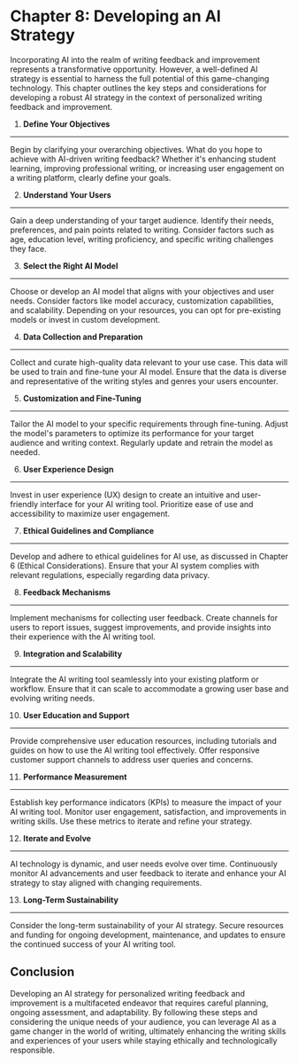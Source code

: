 Chapter 8: Developing an AI Strategy
====================================

Incorporating AI into the realm of writing feedback and improvement represents a transformative opportunity. However, a well-defined AI strategy is essential to harness the full potential of this game-changing technology. This chapter outlines the key steps and considerations for developing a robust AI strategy in the context of personalized writing feedback and improvement.

1. **Define Your Objectives**
-----------------------------

Begin by clarifying your overarching objectives. What do you hope to achieve with AI-driven writing feedback? Whether it's enhancing student learning, improving professional writing, or increasing user engagement on a writing platform, clearly define your goals.

2. **Understand Your Users**
----------------------------

Gain a deep understanding of your target audience. Identify their needs, preferences, and pain points related to writing. Consider factors such as age, education level, writing proficiency, and specific writing challenges they face.

3. **Select the Right AI Model**
--------------------------------

Choose or develop an AI model that aligns with your objectives and user needs. Consider factors like model accuracy, customization capabilities, and scalability. Depending on your resources, you can opt for pre-existing models or invest in custom development.

4. **Data Collection and Preparation**
--------------------------------------

Collect and curate high-quality data relevant to your use case. This data will be used to train and fine-tune your AI model. Ensure that the data is diverse and representative of the writing styles and genres your users encounter.

5. **Customization and Fine-Tuning**
------------------------------------

Tailor the AI model to your specific requirements through fine-tuning. Adjust the model's parameters to optimize its performance for your target audience and writing context. Regularly update and retrain the model as needed.

6. **User Experience Design**
-----------------------------

Invest in user experience (UX) design to create an intuitive and user-friendly interface for your AI writing tool. Prioritize ease of use and accessibility to maximize user engagement.

7. **Ethical Guidelines and Compliance**
----------------------------------------

Develop and adhere to ethical guidelines for AI use, as discussed in Chapter 6 (Ethical Considerations). Ensure that your AI system complies with relevant regulations, especially regarding data privacy.

8. **Feedback Mechanisms**
--------------------------

Implement mechanisms for collecting user feedback. Create channels for users to report issues, suggest improvements, and provide insights into their experience with the AI writing tool.

9. **Integration and Scalability**
----------------------------------

Integrate the AI writing tool seamlessly into your existing platform or workflow. Ensure that it can scale to accommodate a growing user base and evolving writing needs.

10. **User Education and Support**
----------------------------------

Provide comprehensive user education resources, including tutorials and guides on how to use the AI writing tool effectively. Offer responsive customer support channels to address user queries and concerns.

11. **Performance Measurement**
-------------------------------

Establish key performance indicators (KPIs) to measure the impact of your AI writing tool. Monitor user engagement, satisfaction, and improvements in writing skills. Use these metrics to iterate and refine your strategy.

12. **Iterate and Evolve**
--------------------------

AI technology is dynamic, and user needs evolve over time. Continuously monitor AI advancements and user feedback to iterate and enhance your AI strategy to stay aligned with changing requirements.

13. **Long-Term Sustainability**
--------------------------------

Consider the long-term sustainability of your AI strategy. Secure resources and funding for ongoing development, maintenance, and updates to ensure the continued success of your AI writing tool.

Conclusion
----------

Developing an AI strategy for personalized writing feedback and improvement is a multifaceted endeavor that requires careful planning, ongoing assessment, and adaptability. By following these steps and considering the unique needs of your audience, you can leverage AI as a game changer in the world of writing, ultimately enhancing the writing skills and experiences of your users while staying ethically and technologically responsible.
